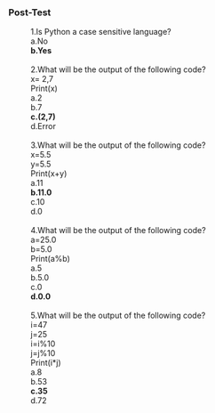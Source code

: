 ### <b>Post-Test</b>
<dd>1.Is Python a case sensitive language?<br>
a.No<br>
<b>b.Yes</b><br></dd><br>
<dd>2.What will be the output of the following code?<br>
x= 2,7<br>
Print(x)<br>
a.2<br>
b.7<br>
<b>c.(2,7)</b><br>
d.Error<br></dd><br>
<dd>3.What will be the output of the following code?<br>
x=5.5<br> 
y=5.5<br>
Print(x+y)<br>
a.11<br>
<b>b.11.0</b><br>
c.10<br>
d.0<br></dd><br>
<dd>4.What will be the output of the following code?<br>
a=25.0<br>
b=5.0<br>
Print(a%b)<br>
a.5<br>
b.5.0<br>
c.0<br>
<b>d.0.0</b><br></dd><br>
<dd>5.What will be the output of the following code?<br>
i=47<br>
j=25<br>
i=i%10<br>
j=j%10<br>
Print(i*j)<br>
a.8<br>
b.53<br>
<b>c.35</b><br>
d.72</dd><br>